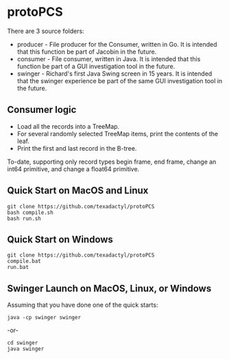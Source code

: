 # protoPCS

There are 3 source folders:
* producer - File producer for the Consumer, written in Go. It is intended that this function be part of Jacobin in the future.
* consumer - File consumer, written in Java. It is intended that this function be part of a GUI investigation tool in the future.
* swinger - Richard's first Java Swing screen in 15 years.  It is intended that the swinger experience be part of the same GUI investigation tool in the future.

## Consumer logic

* Load all the records into a TreeMap.
* For several randomly selected TreeMap items, print the contents of the leaf.
* Print the first and last record in the B-tree.

To-date, supporting only record types begin frame, end frame, change an int64 primitive, and change a float64 primitive.

## Quick Start on MacOS and Linux
```
git clone https://github.com/texadactyl/protoPCS
bash compile.sh
bash run.sh
```
## Quick Start on Windows
```
git clone https://github.com/texadactyl/protoPCS
compile.bat
run.bat
```
## Swinger Launch on MacOS, Linux, or Windows

Assuming that you have done one of the quick starts:

```java -cp swinger swinger```

-or-
```
cd swinger
java swinger
```

